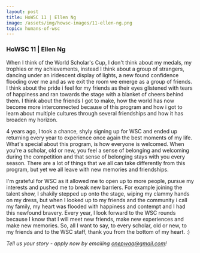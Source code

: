```yaml
---
layout: post
title: HoWSC 11 | Ellen Ng
image: /assets/img/howsc-images/11-ellen-ng.png
topic: humans-of-wsc
---
```


### HoWSC 11 | Ellen Ng

When I think of the World Scholar's Cup, I don't think about my medals, my
trophies or my achievements, instead I think about a group of strangers, dancing
under an iridescent display of lights, a new found confidence flooding over me
and as we exit the room we emerge as a group of friends. I think about the pride
i feel for my friends as their eyes glistened with tears of happiness and ran
towards the stage with a blanket of cheers behind them. I think about the
friends I got to make, how the world has now become more interconnected because
of this program and how i got to learn about multiple cultures through several
friendships and how it has broaden my horizon.

4 years ago, I took a chance, shyly signing up for WSC and ended up returning
every year to experience once again the best moments of my life. What's special
about this program, is how everyone is welcomed. When you're a scholar, old or
new, you feel a sense of belonging and welcoming during the competition and that
sense of belonging stays with you every season. There are a lot of things that
we all can take differently from this program, but yet we all leave with new
memories and friendships.

​I'm grateful for WSC as it allowed me to open up to more people, pursue my
interests and pushed me to break new barriers. For example joining the talent
show, I shakily stepped up onto the stage, wiping my clammy hands on my dress,
but when I looked up to my friends and the community i call my family, my heart
was flooded with happiness and contempt and I had this newfound bravery. Every
year, I look forward to the WSC rounds because I know that I will meet new
friends, make new experiences and make new memories. So, all I want to say, to
every scholar, old or new, to my friends and to the WSC staff, thank you from
the bottom of my heart. :)

_Tell us your story - apply now by emailing
[onepwaa@gmail.com](mailto:onepwaa@gmail.com)!_
